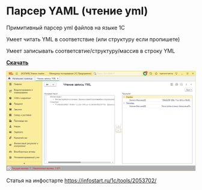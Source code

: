 # Парсер YAML (чтение yml)

Примитивный парсер yml файлов на языке 1С

Умеет читать YML в соответствие (или структуру если пропишете)

Умеет записывать соответсвтие/структуру/массив в строку YML

__[Скачать](https://github.com/kuzyara/1c-yaml-parser/releases/latest/download/YAML.epf)__

![alt text](2024-08-07_13-21-42.png)

Статья на инфостарте https://infostart.ru/1c/tools/2053702/
